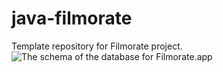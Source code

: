 # java-filmorate
Template repository for Filmorate project.
![The schema of the database for Filmorate.app](https://github.com/Kistanov174/Notes/blob/93f216f3ef015578bf2fc70e74e4fec82938fe11/Schema_DB_Filmorate_app.png)